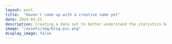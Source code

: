 ```yaml
---
layout: post
title:  "Haven't come up with a creative name yet"
date: 2024-03-21
description: Creating a data set to better understand the statistics behind Lewis Hamilton. CHANGE THIS LATER
image: "/assets/img/blog-pic.png"
display_image: false
---
```

